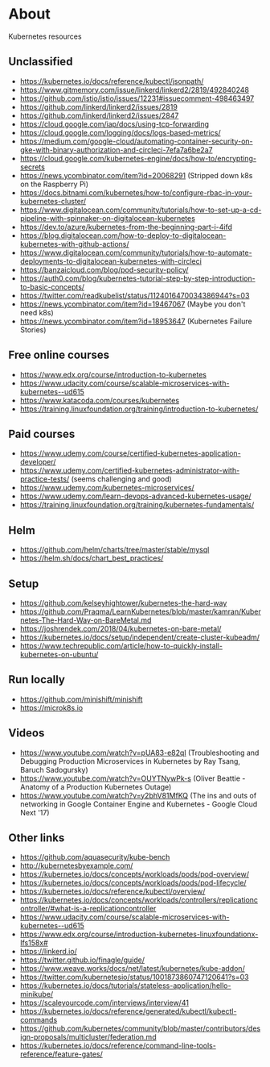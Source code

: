 # About

Kubernetes resources

## Unclassified

- https://kubernetes.io/docs/reference/kubectl/jsonpath/
- https://www.gitmemory.com/issue/linkerd/linkerd2/2819/492840248
- https://github.com/istio/istio/issues/12231#issuecomment-498463497
- https://github.com/linkerd/linkerd2/issues/2819
- https://github.com/linkerd/linkerd2/issues/2847
- https://cloud.google.com/iap/docs/using-tcp-forwarding
- https://cloud.google.com/logging/docs/logs-based-metrics/
- https://medium.com/google-cloud/automating-container-security-on-gke-with-binary-authorization-and-circleci-7efa7a6be2a7
- https://cloud.google.com/kubernetes-engine/docs/how-to/encrypting-secrets
- https://news.ycombinator.com/item?id=20068291 (Stripped down k8s on the Raspberry Pi)
- https://docs.bitnami.com/kubernetes/how-to/configure-rbac-in-your-kubernetes-cluster/
- https://www.digitalocean.com/community/tutorials/how-to-set-up-a-cd-pipeline-with-spinnaker-on-digitalocean-kubernetes
- https://dev.to/azure/kubernetes-from-the-beginning-part-i-4ifd
- https://blog.digitalocean.com/how-to-deploy-to-digitalocean-kubernetes-with-github-actions/
- https://www.digitalocean.com/community/tutorials/how-to-automate-deployments-to-digitalocean-kubernetes-with-circleci
- https://banzaicloud.com/blog/pod-security-policy/
- https://auth0.com/blog/kubernetes-tutorial-step-by-step-introduction-to-basic-concepts/
- https://twitter.com/readkubelist/status/1124016470034386944?s=03
- https://news.ycombinator.com/item?id=19467067 (Maybe you don't need k8s)
- https://news.ycombinator.com/item?id=18953647 (Kubernetes Failure Stories)

## Free online courses

- https://www.edx.org/course/introduction-to-kubernetes
- https://www.udacity.com/course/scalable-microservices-with-kubernetes--ud615
- https://www.katacoda.com/courses/kubernetes
- https://training.linuxfoundation.org/training/introduction-to-kubernetes/

## Paid courses

- https://www.udemy.com/course/certified-kubernetes-application-developer/
- https://www.udemy.com/certified-kubernetes-administrator-with-practice-tests/ (seems challenging and good)
- https://www.udemy.com/kubernetes-microservices/
- https://www.udemy.com/learn-devops-advanced-kubernetes-usage/
- https://training.linuxfoundation.org/training/kubernetes-fundamentals/

## Helm

- https://github.com/helm/charts/tree/master/stable/mysql
- https://helm.sh/docs/chart_best_practices/

## Setup

- https://github.com/kelseyhightower/kubernetes-the-hard-way
- https://github.com/Praqma/LearnKubernetes/blob/master/kamran/Kubernetes-The-Hard-Way-on-BareMetal.md
- https://joshrendek.com/2018/04/kubernetes-on-bare-metal/
- https://kubernetes.io/docs/setup/independent/create-cluster-kubeadm/
- https://www.techrepublic.com/article/how-to-quickly-install-kubernetes-on-ubuntu/

## Run locally

- https://github.com/minishift/minishift
- https://microk8s.io

## Videos

- https://www.youtube.com/watch?v=pUA83-e82qI (Troubleshooting and Debugging Production Microservices in Kubernetes by Ray Tsang, Baruch Sadogursky)
- https://www.youtube.com/watch?v=OUYTNywPk-s (Oliver Beattie - Anatomy of a Production Kubernetes Outage)
- https://www.youtube.com/watch?v=y2bhV81MfKQ (The ins and outs of networking in Google Container Engine and Kubernetes - Google Cloud Next '17)

## Other links

- https://github.com/aquasecurity/kube-bench
- http://kubernetesbyexample.com/
- https://kubernetes.io/docs/concepts/workloads/pods/pod-overview/
- https://kubernetes.io/docs/concepts/workloads/pods/pod-lifecycle/
- https://kubernetes.io/docs/reference/kubectl/overview/
- https://kubernetes.io/docs/concepts/workloads/controllers/replicationcontroller/#what-is-a-replicationcontroller
- https://www.udacity.com/course/scalable-microservices-with-kubernetes--ud615
- https://www.edx.org/course/introduction-kubernetes-linuxfoundationx-lfs158x#
- https://linkerd.io/
- https://twitter.github.io/finagle/guide/
- https://www.weave.works/docs/net/latest/kubernetes/kube-addon/
- https://twitter.com/kubernetesio/status/1001873860747120641?s=03
- https://kubernetes.io/docs/tutorials/stateless-application/hello-minikube/
- https://scaleyourcode.com/interviews/interview/41
- https://kubernetes.io/docs/reference/generated/kubectl/kubectl-commands
- https://github.com/kubernetes/community/blob/master/contributors/design-proposals/multicluster/federation.md
- https://kubernetes.io/docs/reference/command-line-tools-reference/feature-gates/
